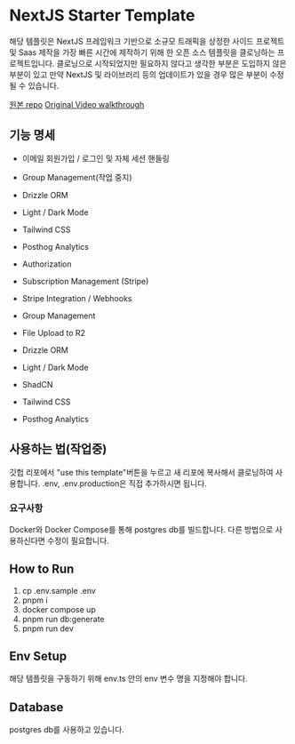 # NextJS Starter Template

해당 템플릿은 NextJS 프레임워크 기반으로 소규모 트래픽을 상정한 사이드 프로젝트 및 Saas 제작을 가장 빠른 시간에 제작하기 위해 한 오픈 소스 템플릿을 클로닝하는 프로젝트입니다.
클로닝으로 시작되었지만 필요하지 않다고 생각한 부분은 도입하지 않은 부분이 있고 만약 NextJS 및 라이브러리 등의 업데이트가 있을 경우 많은 부분이 수정될 수 있습니다.

[원본 repo](https://github.com/webdevcody/wdc-saas-starter-kit)
[Original Video walkthrough](https://webdevcody.gumroad.com/l/wdc-saas-starter-kit-walkthrough)

## 기능 명세

- 이메일 회원가입 / 로그인 및 자체 세션 핸들링
- Group Management(작업 중지)
- Drizzle ORM
- Light / Dark Mode
- Tailwind CSS
- Posthog Analytics

- Authorization
- Subscription Management (Stripe)
- Stripe Integration / Webhooks
- Group Management
- File Upload to R2
- Drizzle ORM
- Light / Dark Mode
- ShadCN
- Tailwind CSS
- Posthog Analytics

## 사용하는 법(작업중)

깃헙 리포에서 "use this template"버튼을 누르고 새 리포에 복사해서 클로닝하여 사용합니다. .env, .env.production은 직접 추가하시면 됩니다.

### 요구사항

Docker와 Docker Compose를 통해 postgres db를 빌드합니다. 다른 방법으로 사용하신다면 수정이 필요합니다.

## How to Run

1. cp .env.sample .env
2. pnpm i
3. docker compose up
4. pnpm run db:generate
5. pnpm run dev

## Env Setup

해당 템플릿을 구동하기 위해 env.ts 안의 env 변수 명을 지정해야 합니다.

## Database

postgres db를 사용하고 있습니다.

